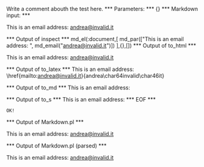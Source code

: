 Write a comment abouth the test here.
*** Parameters: ***
{}
*** Markdown input: ***


This is an email address: <andrea@invalid.it>
	
*** Output of inspect ***
md_el(:document,[
	md_par(["This is an email address: ", md_email("andrea@invalid.it")])
],{},[])
*** Output of to_html ***

<p>This is an email address: <a href='mailto:andrea@invalid.it'>&#097;&#110;&#100;&#114;&#101;&#097;&#064;&#105;&#110;&#118;&#097;&#108;&#105;&#100;&#046;&#105;&#116;</a></p>

*** Output of to_latex ***
This is an email address: \href{mailto:andrea@invalid.it}{andrea\char64invalid\char46it}


*** Output of to_md ***
This is an email address:


*** Output of to_s ***
This is an email address: 
*** EOF ***



	OK!



*** Output of Markdown.pl ***
<p>This is an email address: <a href="&#x6D;&#97;&#x69;&#108;&#116;&#111;:&#x61;&#110;&#x64;&#114;e&#x61;&#64;&#x69;&#x6E;&#118;&#x61;&#108;&#105;&#100;&#46;&#105;&#116;">&#x61;&#110;&#x64;&#114;e&#x61;&#64;&#x69;&#x6E;&#118;&#x61;&#108;&#105;&#100;&#46;&#105;&#116;</a></p>

*** Output of Markdown.pl (parsed) ***
<p>This is an email address: <a href='&amp;#x6D;&amp;#97;&amp;#x69;&amp;#108;&amp;#116;&amp;#111;:&amp;#x61;&amp;#110;&amp;#x64;&amp;#114;e&amp;#x61;&amp;#64;&amp;#x69;&amp;#x6E;&amp;#118;&amp;#x61;&amp;#108;&amp;#105;&amp;#100;&amp;#46;&amp;#105;&amp;#116;'>&#x61;&#110;&#x64;&#114;e&#x61;&#64;&#x69;&#x6E;&#118;&#x61;&#108;&#105;&#100;&#46;&#105;&#116;</a
   ></p
 >